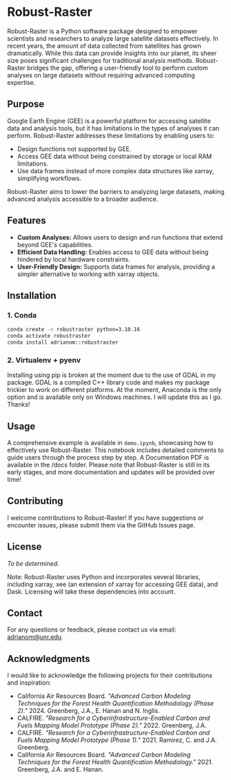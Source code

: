 # Robust-Raster

Robust-Raster is a Python software package designed to empower scientists and researchers to analyze large satellite datasets effectively. In recent years, the amount of data collected from satellites has grown dramatically. While this data can provide insights into our planet, its sheer size poses significant challenges for traditional analysis methods. Robust-Raster bridges the gap, offering a user-friendly tool to perform custom analyses on large datasets without requiring advanced computing expertise.

## Purpose
Google Earth Engine (GEE) is a powerful platform for accessing satellite data and analysis tools, but it has limitations in the types of analyses it can perform. Robust-Raster addresses these limitations by enabling users to:
- Design functions not supported by GEE.
- Access GEE data without being constrained by storage or local RAM limitations.
- Use data frames instead of more complex data structures like xarray, simplifying workflows.

Robust-Raster aims to lower the barriers to analyzing large datasets, making advanced analysis accessible to a broader audience.

## Features
- **Custom Analyses:** Allows users to design and run functions that extend beyond GEE's capabilities.
- **Efficient Data Handling:** Enables access to GEE data without being hindered by local hardware constraints.
- **User-Friendly Design:** Supports data frames for analysis, providing a simpler alternative to working with xarray objects.

## Installation
### 1. Conda
```bash
conda create -n robustraster python=3.10.16
conda activate robustraster
conda install adrianom::robustraster
```

### 2. Virtualenv + pyenv
Installing using pip is broken at the moment due to the use of GDAL in my package. GDAL is a compiled C++ library code and makes my package trickier to work on different platforms. At the moment, Anaconda is the only option and is available
only on Windows machines. I will update this as I go. Thanks!

## Usage
A comprehensive example is available in `demo.ipynb`, showcasing how to effectively use Robust-Raster. This notebook includes detailed comments to guide users through the process step by step. A Documentation PDF is available in the /docs folder. Please note that Robust-Raster is still in its early stages, and more documentation and updates will be provided over time!

## Contributing
I welcome contributions to Robust-Raster! If you have suggestions or encounter issues, please submit them via the GitHub Issues page.

## License
*To be determined.*

Note: Robust-Raster uses Python and incorporates several libraries, including xarray, xee (an extension of xarray for accessing GEE data), and Dask. Licensing will take these dependencies into account.

## Contact
For any questions or feedback, please contact us via email: [adrianom@unr.edu](mailto:adrianom@unr.edu).

## Acknowledgments
I would like to acknowledge the following projects for their contributions and inspiration:

- California Air Resources Board. *"Advanced Carbon Modeling Techniques for the Forest Health Quantification Methodology (Phase 2)."* 2024. Greenberg, J.A., E. Hanan and N. Inglis.
- CALFIRE. *"Research for a Cyberinfrastructure-Enabled Carbon and Fuels Mapping Model Prototype (Phase 2)."* 2022. Greenberg, J.A.
- CALFIRE. *"Research for a Cyberinfrastructure-Enabled Carbon and Fuels Mapping Model Prototype (Phase 1)."* 2021. Ramirez, C. and J.A. Greenberg.
- California Air Resources Board. *"Advanced Carbon Modeling Techniques for the Forest Health Quantification Methodology."* 2021. Greenberg, J.A. and E. Hanan.
